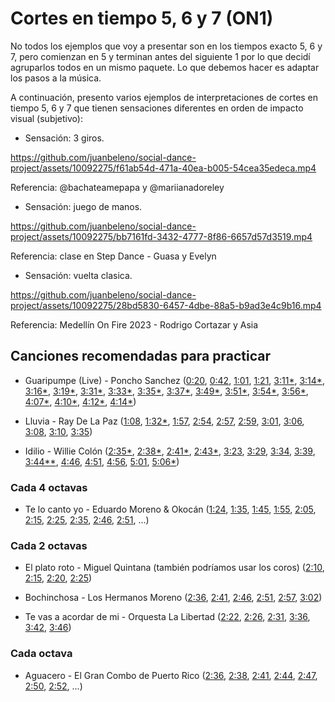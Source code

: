 # Cortes en tiempo 5, 6 y 7 (ON1)

No todos los ejemplos que voy a presentar son en los tiempos exacto 5, 6 y 7, pero comienzan en 5 y terminan antes del siguiente 1 por lo que decidí agruparlos todos en un mismo paquete. Lo que debemos hacer es adaptar los pasos a la música.

A continuación, presento varios ejemplos de interpretaciones de cortes en tiempo 5, 6 y 7 que tienen sensaciones diferentes en orden de impacto visual (subjetivo):

- Sensación: 3 giros.

https://github.com/juanbeleno/social-dance-project/assets/10092275/f61ab54d-471a-40ea-b005-54cea35edeca.mp4

Referencia: @bachateamepapa y @mariianadoreley

- Sensación: juego de manos.

https://github.com/juanbeleno/social-dance-project/assets/10092275/bb7161fd-3432-4777-8f86-6657d57d3519.mp4

Referencia: clase en Step Dance - Guasa y Evelyn


- Sensación: vuelta clasica.

https://github.com/juanbeleno/social-dance-project/assets/10092275/28bd5830-6457-4dbe-88a5-b9ad3e4c9b16.mp4

Referencia: Medellín On Fire 2023 - Rodrigo Cortazar y Asia



## Canciones recomendadas para practicar

- Guaripumpe (Live) - Poncho Sanchez ([0:20](https://youtu.be/bcWoBb82P-I?t=20), [0:42](https://youtu.be/bcWoBb82P-I?t=42), [1:01](https://youtu.be/bcWoBb82P-I?t=61), [1:21](https://youtu.be/bcWoBb82P-I?t=81), [3:11*](https://youtu.be/bcWoBb82P-I?t=191), [3:14*](https://youtu.be/bcWoBb82P-I?t=194), [3:16*](https://youtu.be/bcWoBb82P-I?t=196), [3:19*](https://youtu.be/bcWoBb82P-I?t=199), [3:31*](https://youtu.be/bcWoBb82P-I?t=211), [3:33*](https://youtu.be/bcWoBb82P-I?t=213), [3:35*](https://youtu.be/bcWoBb82P-I?t=215), [3:37*](https://youtu.be/bcWoBb82P-I?t=217), [3:49*](https://youtu.be/bcWoBb82P-I?t=229), [3:51*](https://youtu.be/bcWoBb82P-I?t=231), [3:54*](https://youtu.be/bcWoBb82P-I?t=234), [3:56*](https://youtu.be/bcWoBb82P-I?t=236), [4:07*](https://youtu.be/bcWoBb82P-I?t=247), [4:10*](https://youtu.be/bcWoBb82P-I?t=250), [4:12*](https://youtu.be/bcWoBb82P-I?t=252), [4:14*](https://youtu.be/bcWoBb82P-I?t=254))

- Lluvia - Ray De La Paz ([1:08](https://youtu.be/P_n8VZP2TZ0?t=68), [1:32*](https://youtu.be/P_n8VZP2TZ0?t=92), [1:57](https://youtu.be/P_n8VZP2TZ0?t=117), [2:54](https://youtu.be/P_n8VZP2TZ0?t=174), [2:57](https://youtu.be/P_n8VZP2TZ0?t=177), [2:59](https://youtu.be/P_n8VZP2TZ0?t=179), [3:01](https://youtu.be/P_n8VZP2TZ0?t=181), [3:06](https://youtu.be/P_n8VZP2TZ0?t=186), [3:08](https://youtu.be/P_n8VZP2TZ0?t=188), [3:10](https://youtu.be/P_n8VZP2TZ0?t=190), [3:35](https://youtu.be/P_n8VZP2TZ0?t=215))

- Idilio - Willie Colón ([2:35*](https://youtu.be/az5AXsWVnCc?t=155), [2:38*](https://youtu.be/az5AXsWVnCc?t=158), [2:41*](https://youtu.be/az5AXsWVnCc?t=161), [2:43*](https://youtu.be/az5AXsWVnCc?t=163), [3:23](https://youtu.be/az5AXsWVnCc?t=203), [3:29](https://youtu.be/az5AXsWVnCc?t=209), [3:34](https://youtu.be/az5AXsWVnCc?t=214), [3:39](https://youtu.be/az5AXsWVnCc?t=219), [3:44**](https://youtu.be/az5AXsWVnCc?t=224), [4:46](https://youtu.be/az5AXsWVnCc?t=286), [4:51](https://youtu.be/az5AXsWVnCc?t=291), [4:56](https://youtu.be/az5AXsWVnCc?t=296), [5:01](https://youtu.be/az5AXsWVnCc?t=301), [5:06*](https://youtu.be/az5AXsWVnCc?t=306))

### Cada 4 octavas

- Te lo canto yo - Eduardo Moreno & Okocán ([1:24](https://youtu.be/bH7oeSvLuOc?si=BGj2pPamdVWr241b&t=84), [1:35](https://youtu.be/bH7oeSvLuOc?si=h2DqTAbrFI6an4CD&t=95), [1:45](https://youtu.be/bH7oeSvLuOc?si=twdAkxFcLFkLTGXE&t=105), [1:55](https://youtu.be/bH7oeSvLuOc?si=5b5udWnWhTmXm06I&t=115), [2:05](https://youtu.be/bH7oeSvLuOc?si=kz65dIdNyMKGEd7p&t=125), [2:15](https://youtu.be/bH7oeSvLuOc?si=zZGWppJZ-OV-gouu&t=135), [2:25](https://youtu.be/bH7oeSvLuOc?si=sgnDJK7VNU3mffzn&t=145), [2:35](https://youtu.be/bH7oeSvLuOc?si=uMftT6CH9LXQukvb&t=155), [2:46](https://youtu.be/bH7oeSvLuOc?si=IjED8rltZzFATi0a&t=166), [2:51](https://youtu.be/bH7oeSvLuOc?si=3plWUXDT5OkWZKoC&t=171), ...)

### Cada 2 octavas
- El plato roto - Miguel Quintana (también podríamos usar los coros) ([2:10](https://youtu.be/YZ2YDy9v4Nw?si=5Gh7Jpo1nEH04HU2&t=130), [2:15](https://youtu.be/YZ2YDy9v4Nw?si=CkHjgfpauFH2_Ish&t=135), [2:20](https://youtu.be/YZ2YDy9v4Nw?si=blPrHzNFMbDYR0KK&t=140), [2:25](https://youtu.be/YZ2YDy9v4Nw?si=sgmq-ouYk9DEXpcC&t=145))

- Bochinchosa - Los Hermanos Moreno ([2:36](https://youtu.be/0FJ85dWShKo?si=mtawovU28vQ3Izmv&t=156), [2:41](https://youtu.be/0FJ85dWShKo?si=ji5UGuA7Eammf06k&t=161), [2:46](https://youtu.be/0FJ85dWShKo?si=37wotEvtK0CLJVTL&t=166), [2:51](https://youtu.be/0FJ85dWShKo?si=lmp8cMhqNRIIrWgq&t=171), [2:57](https://youtu.be/0FJ85dWShKo?si=IshstSgMSR0CqBrO&t=177), [3:02](https://youtu.be/0FJ85dWShKo?si=avbdnR08XvLFZq-n&t=182))

- Te vas a acordar de mi - Orquesta La Libertad ([2:22](https://youtu.be/n5iS3TFlQFM?t=142), [2:26](https://youtu.be/n5iS3TFlQFM?t=146), [2:31](https://youtu.be/n5iS3TFlQFM?t=151), [3:36](https://youtu.be/n5iS3TFlQFM?t=216), [3:42](https://youtu.be/n5iS3TFlQFM?t=222), [3:46](https://youtu.be/n5iS3TFlQFM?t=226))

### Cada octava

- Aguacero - El Gran Combo de Puerto Rico ([2:36](https://youtu.be/PDZkbHNDbwo?si=L0gkz5Sd5YyQlBzE&t=156), [2:38](https://youtu.be/PDZkbHNDbwo?si=eah6o_ceAdJ6JSg5&t=158), [2:41](https://youtu.be/PDZkbHNDbwo?si=zFJxLeWQJ8i0jhEb&t=161), [2:44](https://youtu.be/PDZkbHNDbwo?si=UE4Tc_6Xo0IfMYWd&t=164), [2:47](https://youtu.be/PDZkbHNDbwo?si=2p_26OI9ZSOgXG0r&t=167), [2:50](https://youtu.be/PDZkbHNDbwo?si=QeZCku31TdGYYKzU&t=170), [2:52](https://youtu.be/PDZkbHNDbwo?si=Rvubz54CyYWLKftg&t=172), ...)

